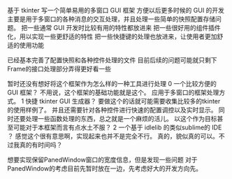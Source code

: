 基于 tkinter 写一个简单易用的多窗口 GUI 框架
方便以后更多时候的 GUI 的开发
主要是用于多窗口的各种消息的交互处理，并且处理一些简单的快照配置存储问题。
把一些通常 GUI 开发时比较有用的特性都放进来
把一些很好用的组件插件化，用以实现一些更舒适的特性
把一些快捷键的处理也放进来，让使用者更加舒适的使用功能

已经基本完善了配置快照和各种控件处理的文件
目前后续的问题可能就只剩下Frame的接口处理部分弄得更好看一些

暂时还没有想好将这个框架作为怎么样的一种工具进行处理
0 一个比较方便的 GUI 框架？
    不用说，这个框架的基础功能就是这个。
    应用于多窗口的框架处理方式。
1 快捷 tkinter GUI 生成器？
    要做这个的话就可能需要收集比较多的tkinter 的使用样例了。
    并且还需要针对各种控件进行快速的配置调控以及实时显示。
    同时还要处理一些函数处理的东西，总之就是一个麻烦的活儿。
    以这个作为目标甚至可能对于本框架而言有点水土不服？
2 一个基于 idlelib 的类似sublime的 IDE ？
    感觉这个很有意思啊，实现起来也并不是完全不行。
    真的，貌似真的可以。不过我真的有时间吗？

想要实现保留PanedWindow窗口的宽度信息，但是发现一些问题
对于PanedWindow的考虑目前先暂时放在一边，先考虑好大的开发方向先。
